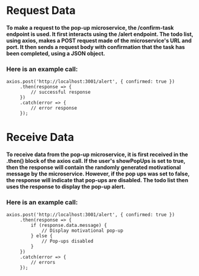 # Request Data
#### To make a request to the pop-up microservice, the /confirm-task endpoint is used. It first interacts using the /alert endpoint. The todo list, using axios, makes a POST request made of the microservice's URL and port. It then sends a request body with confirmation that the task has been completed, using a JSON object.
### Here is an example call:
```
axios.post('http://localhost:3001/alert', { confirmed: true })
     .then(response => {
         // successful response
     })
     .catch(error => {
         // error response
     });
```

# Receive Data
#### To receive data from the pop-up microservice, it is first received in the .then() block of the axios call. If the user's showPopUps is set to true, then the response will contain the randomly generated motivational message by the microservice. However, if the pop ups was set to false, the response will indicate that pop-ups are disabled. The todo list then uses the response to display the pop-up alert.
### Here is an example call:
```
axios.post('http://localhost:3001/alert', { confirmed: true })
     .then(response => {
         if (response.data.message) {
             // Display motivational pop-up
         } else {
             // Pop-ups disabled
         }
     })
     .catch(error => {
         // errors
     });
```
